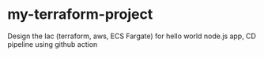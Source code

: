 # my-terraform-project
Design the Iac (terraform, aws, ECS Fargate) for hello world node.js app, CD pipeline using github action
